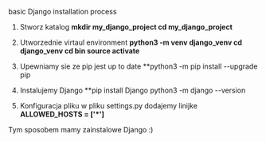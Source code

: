 basic Django installation process

1. Stworz katalog
**mkdir my_django_project
cd my_django_project**

2. Utworzednie virtaul environment
**python3 -m venv django_venv
cd django_venv
cd bin
source activate**

3. Upewniamy sie ze pip jest up to date
**python3 -m pip install --upgrade pip

4. Instalujemy Django
**pip install Django
python3 -m django --version

5. Konfiguracja pliku
w pliku settings.py dodajemy linijke
**ALLOWED_HOSTS = ['\*\']**

Tym sposobem mamy zainstalowe Django :)

